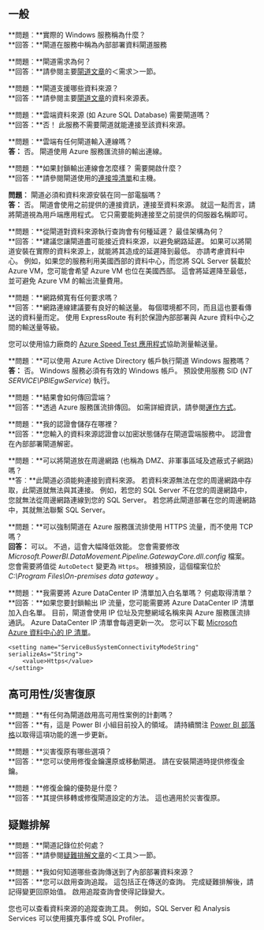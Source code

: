 ## <a name="general"></a>一般
**問題︰**實際的 Windows 服務稱為什麼？  
**回答：**閘道在服務中稱為內部部署資料閘道服務

**問題︰**閘道需求為何？  
**回答︰**請參閱主要[閘道文章](../service-gateway-onprem.md)的＜需求＞一節。

**問題︰**閘道支援哪些資料來源？  
**回答︰**請參閱主要[閘道文章](../service-gateway-onprem.md)的資料來源表。

**問題︰**雲端資料來源 (如 Azure SQL Database) 需要閘道嗎？  
**回答：**否！ 此服務不需要閘道就能連接至該資料來源。

**問題︰**雲端有任何閘道輸入連線嗎？  
**答：** 否。 閘道使用 Azure 服務匯流排的輸出連線。

**問題︰**如果封鎖輸出連線會怎麼樣？ 需要開啟什麼？  
**回答︰**請參閱閘道使用的[連接埠清單](../service-gateway-onprem.md#ports)和主機。

**問題︰** 閘道必須和資料來源安裝在同一部電腦嗎？  
**答：** 否。 閘道會使用之前提供的連接資訊，連接至資料來源。 就這一點而言，請將閘道視為用戶端應用程式。 它只需要能夠連接至之前提供的伺服器名稱即可。

**問題︰**從閘道對資料來源執行查詢會有何種延遲？ 最佳架構為何？  
**回答︰**建議您讓閘道盡可能接近資料來源，以避免網路延遲。 如果可以將閘道安裝在實際的資料來源上，就能將其造成的延遲降到最低。 亦請考慮資料中心。 例如，如果您的服務利用美國西部的資料中心，而您將 SQL Server 裝載於 Azure VM，您可能會希望 Azure VM 也位在美國西部。 這會將延遲降至最低，並可避免 Azure VM 的輸出流量費用。

**問題︰**網路頻寬有任何要求嗎？  
**回答︰**網路連線建議要有良好的輸送量。 每個環境都不同，而且這也要看傳送的資料量而定。 使用 ExpressRoute 有利於保證內部部署與 Azure 資料中心之間的輸送量等級。

您可以使用協力廠商的 [Azure Speed Test 應用程式](http://azurespeedtest.azurewebsites.net/)協助測量輸送量。

**問題︰**可以使用 Azure Active Directory 帳戶執行閘道 Windows 服務嗎？  
**答：** 否。 Windows 服務必須有有效的 Windows 帳戶。 預設使用服務 SID (*NT SERVICE\PBIEgwService*) 執行。

**問題︰**結果會如何傳回雲端？  
**回答︰**透過 Azure 服務匯流排傳回。 如需詳細資訊，請參閱[運作方式](../service-gateway-onprem.md#how-the-gateway-works)。

**問題︰**我的認證會儲存在哪裡？  
**回答︰**您輸入的資料來源認證會以加密狀態儲存在閘道雲端服務中。 認證會在內部部署閘道解密。

**問題︰**可以將閘道放在周邊網路 (也稱為 DMZ、非軍事區域及遮蔽式子網路) 嗎？  
**答︰**此閘道必須能夠連接到資料來源。 若資料來源無法在您的周邊網路中存取，此閘道就無法與其連接。 例如，若您的 SQL Server 不在您的周邊網路中， 您就無法從周邊網路連線到您的 SQL Server。 若您將此閘道部署在您的周邊網路中，其就無法聯繫 SQL Server。

**問題：**可以強制閘道在 Azure 服務匯流排使用 HTTPS 流量，而不使用 TCP 嗎？  
**回答：** 可以。 不過，這會大幅降低效能。 您會需要修改 *Microsoft.PowerBI.DataMovement.Pipeline.GatewayCore.dll.config* 檔案。 您會需要將值從 `AutoDetect` 變更為 `Https`。 根據預設，這個檔案位於 *C:\Program Files\On-premises data gateway* 。

**問題︰**我需要將 Azure DataCenter IP 清單加入白名單嗎？ 何處取得清單？  
**回答︰**如果您要封鎖輸出 IP 流量，您可能需要將 Azure DataCenter IP 清單加入白名單。 目前，閘道會使用 IP 位址及完整網域名稱來與 Azure 服務匯流排通訊。 Azure DataCenter IP 清單會每週更新一次。 您可以下載 [Microsoft Azure 資料中心的 IP 清單](https://www.microsoft.com/download/details.aspx?id=41653)。

```
<setting name="ServiceBusSystemConnectivityModeString" serializeAs="String">
    <value>Https</value>
</setting>
```

## <a name="high-availabilitydisaster-recovery"></a>高可用性/災害復原
**問題︰**有任何為閘道啟用高可用性案例的計劃嗎？  
**回答：**有，這是 Power BI 小組目前投入的領域。 請持續關注 [Power BI 部落格](https://powerbi.microsoft.com/blog/)以取得這項功能的進一步更新。

**問題︰**災害復原有哪些選項？  
**回答︰**您可以使用修復金鑰還原或移動閘道。 請在安裝閘道時提供修復金鑰。

**問題︰**修復金鑰的優勢是什麼？  
**回答︰**其提供移轉或修復閘道設定的方法。 這也適用於災害復原。

## <a name="troubleshooting"></a>疑難排解
**問題︰**閘道記錄位於何處？  
**回答︰**請參閱[疑難排解文章](../service-gateway-onprem-tshoot.md#tools-for-troubleshooting)的＜工具＞一節。

**問題︰**我如何知道哪些查詢傳送到了內部部署資料來源？  
**回答︰**您可以啟用查詢追蹤。  這包括正在傳送的查詢。 完成疑難排解後，請記得變更回原始值。 啟用追蹤查詢會使得記錄變大。

您也可以查看資料來源的追蹤查詢工具。 例如，SQL Server 和 Analysis Services 可以使用擴充事件或 SQL Profiler。

